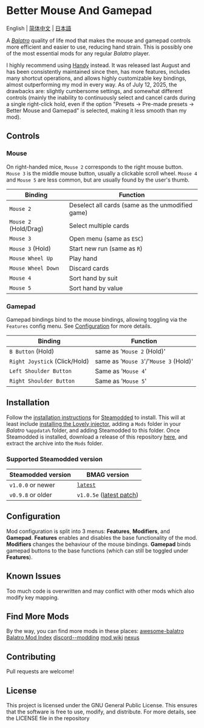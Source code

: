 # Better Mouse And Gamepad

English | [简体中文](/README_ZH.md) | [日本語](/README_JP.md)

A [*Balatro*](https://store.steampowered.com/app/2379780/Balatro/) quality of life
mod that makes the mouse and gamepad controls more efficient and easier to use,
reducing hand strain. This is possibly one of the most essential mods for any
regular *Balatro* player.

I highly recommend using [Handy](https://github.com/SleepyG11/HandyBalatro) instead.
It was released last August and has been consistently maintained since then,
has more features, includes many shortcut operations, and allows highly customizable
key bindings, almost outperforming my mod in every way. As of July 12, 2025, the
drawbacks are: slightly cumbersome settings, and somewhat different controls (mainly
the inability to continuously select and cancel cards during a single right-click
hold, even if the option "Presets -> Pre-made presets -> Better Mouse and Gamepad"
is selected, making it less smooth than my mod).

## Controls

### Mouse
On right-handed mice, `Mouse 2` corresponds to the right mouse button.
`Mouse 3` is the middle mouse button, usually a clickable scroll wheel.
`Mouse 4` and `Mouse 5` are less common, but are usually found by the
user's thumb.

| Binding               | Function                                         |
| ---                   | ---                                              |
| `Mouse 2`             | Deselect all cards (same as the unmodified game) |
| `Mouse 2` (Hold/Drag) | Select multiple cards                            |
| `Mouse 3`             | Open menu (same as `ESC`)                        |
| `Mouse 3` (Hold)      | Start new run (same as `R`)                      |
| `Mouse Wheel Up`      | Play hand                                        |
| `Mouse Wheel Down`    | Discard cards                                    |
| `Mouse 4`             | Sort hand by suit                                |
| `Mouse 5`             | Sort hand by value                               |

### Gamepad

Gamepad bindings bind to the mouse bindings, allowing toggling via the
`Features` config menu. See [Configuration](#configuration) for more details.

| Binding                       | Function                               |
| ---                           | ---                                    |
| `B Button` (Hold)             | same as '`Mouse 2` (Hold)'             |
| `Right Joystick` (Click/Hold) | same as '`Mouse 3`'/'`Mouse 3` (Hold)' |
| `Left Shoulder Button`        | Same as '`Mouse 4`'                    |
| `Right Shoulder Button`       | Same as '`Mouse 5`'                    |

## Installation

Follow the
[installation instructions](https://github.com/Steamodded/smods/wiki)
for
[Steamodded](https://github.com/Steamodded/smods)
to install. This will at least include
[installing the Lovely injector](https://github.com/ethangreen-dev/lovely-injector?tab=readme-ov-file#manual-installation),
adding a `Mods` folder in your *Balatro* `%appdata%` folder, and adding
Steamodded to this folder. Once Steamodded is installed, download a
release of this repository
[here](https://github.com/uptudev/bmag/releases),
and extract the archive into the `Mods` folder.

### Supported Steamodded version

| Steamodded version | BMAG version |
| --- | --- |
| `v1.0.0` or newer | [`latest`](https://github.com/uptudev/bmag/releases/latest) |
| `v0.9.8` or older | `v1.0.5e` ([latest patch](https://github.com/uptudev/bmag/releases/tag/v1.0.5e)) |

## Configuration

Mod configuration is split into 3 menus: **Features**, **Modifiers**, and **Gamepad**.
**Features** enables and disables the base functionality of the mod.
**Modifiers** changes the behaviour of the mouse bindings.
**Gamepad** binds gamepad buttons to the base functions
(which can still be toggled under **Features**).

## Known Issues

Too much code is overwritten and may conflict with other mods which also modify
key mapping.

## Find More Mods

By the way, you can find more mods in these places:
[awesome-balatro](https://github.com/jie65535/awesome-balatro)
[Balatro Mod Index](https://docs.google.com/spreadsheets/d/1aoJrrC7Y-dkvJwBu_U6amelYnoCrZgWqpoGRAfHN1ys)
[discord--modding](https://discord.com/channels/1116389027176787968/1209506514763522108)
[mod wiki](https://balatromods.miraheze.org/wiki/Main_Page)
[nexus](https://www.nexusmods.com/games/balatro/mods)

## Contributing

Pull requests are welcome!

## License

This project is licensed under the GNU General Public License. This ensures that
the software is free to use, modify, and distribute. For more details, see the
LICENSE file in the repository
